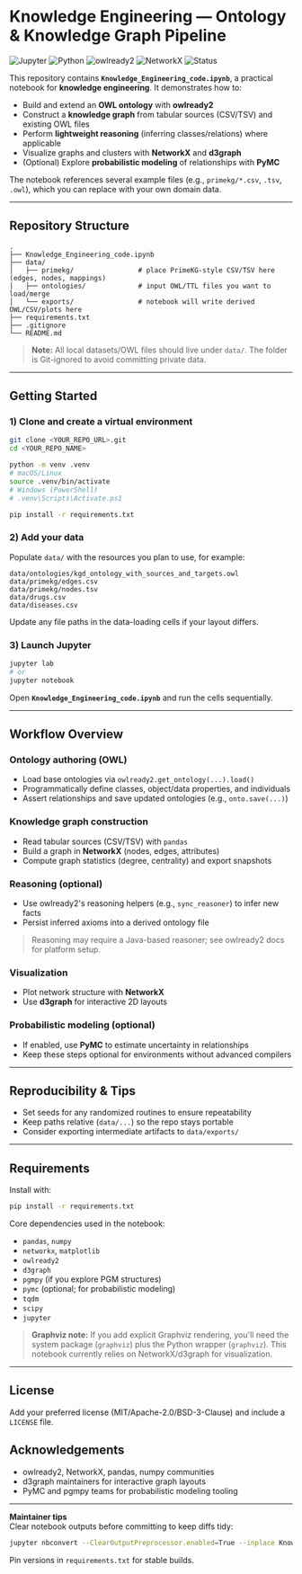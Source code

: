# Knowledge Engineering — Ontology & Knowledge Graph Pipeline

![Jupyter](https://img.shields.io/badge/Notebook-Jupyter-blue)
![Python](https://img.shields.io/badge/Python-3.9%2B-green)
![owlready2](https://img.shields.io/badge/Ontology-owlready2-9cf)
![NetworkX](https://img.shields.io/badge/Graphs-NetworkX-ff69b4)
![Status](https://img.shields.io/badge/Status-Active-brightgreen)

This repository contains **`Knowledge_Engineering_code.ipynb`**, a practical notebook for **knowledge engineering**. It demonstrates how to:
- Build and extend an **OWL ontology** with **owlready2**
- Construct a **knowledge graph** from tabular sources (CSV/TSV) and existing OWL files
- Perform **lightweight reasoning** (inferring classes/relations) where applicable
- Visualize graphs and clusters with **NetworkX** and **d3graph**
- (Optional) Explore **probabilistic modeling** of relationships with **PyMC**

The notebook references several example files (e.g., `primekg/*.csv`, `.tsv`, `.owl`), which you can replace with your own domain data.

---

## Repository Structure

```
.
├── Knowledge_Engineering_code.ipynb
├── data/
│   ├── primekg/                # place PrimeKG-style CSV/TSV here (edges, nodes, mappings)
│   ├── ontologies/             # input OWL/TTL files you want to load/merge
│   └── exports/                # notebook will write derived OWL/CSV/plots here
├── requirements.txt
├── .gitignore
└── README.md
```

> **Note:** All local datasets/OWL files should live under `data/`. The folder is Git-ignored to avoid committing private data.

---

## Getting Started

### 1) Clone and create a virtual environment
```bash
git clone <YOUR_REPO_URL>.git
cd <YOUR_REPO_NAME>

python -m venv .venv
# macOS/Linux
source .venv/bin/activate
# Windows (PowerShell)
# .venv\Scripts\Activate.ps1

pip install -r requirements.txt
```

### 2) Add your data
Populate `data/` with the resources you plan to use, for example:
```
data/ontologies/kgd_ontology_with_sources_and_targets.owl
data/primekg/edges.csv
data/primekg/nodes.tsv
data/drugs.csv
data/diseases.csv
```
Update any file paths in the data-loading cells if your layout differs.

### 3) Launch Jupyter
```bash
jupyter lab
# or
jupyter notebook
```
Open **`Knowledge_Engineering_code.ipynb`** and run the cells sequentially.

---

## Workflow Overview

### Ontology authoring (OWL)
- Load base ontologies via `owlready2.get_ontology(...).load()`
- Programmatically define classes, object/data properties, and individuals
- Assert relationships and save updated ontologies (e.g., `onto.save(...)`)

### Knowledge graph construction
- Read tabular sources (CSV/TSV) with `pandas`
- Build a graph in **NetworkX** (nodes, edges, attributes)
- Compute graph statistics (degree, centrality) and export snapshots

### Reasoning (optional)
- Use owlready2's reasoning helpers (e.g., `sync_reasoner`) to infer new facts
- Persist inferred axioms into a derived ontology file

> Reasoning may require a Java-based reasoner; see owlready2 docs for platform setup.

### Visualization
- Plot network structure with **NetworkX**
- Use **d3graph** for interactive 2D layouts

### Probabilistic modeling (optional)
- If enabled, use **PyMC** to estimate uncertainty in relationships
- Keep these steps optional for environments without advanced compilers

---

## Reproducibility & Tips
- Set seeds for any randomized routines to ensure repeatability
- Keep paths relative (`data/...`) so the repo stays portable
- Consider exporting intermediate artifacts to `data/exports/`

---

## Requirements

Install with:
```bash
pip install -r requirements.txt
```

Core dependencies used in the notebook:
- `pandas`, `numpy`
- `networkx`, `matplotlib`
- `owlready2`
- `d3graph`
- `pgmpy` (if you explore PGM structures)
- `pymc` (optional; for probabilistic modeling)
- `tqdm`
- `scipy`
- `jupyter`

> **Graphviz note:** If you add explicit Graphviz rendering, you'll need the system package (`graphviz`) plus the Python wrapper (`graphviz`). This notebook currently relies on NetworkX/d3graph for visualization.

---

## License
Add your preferred license (MIT/Apache-2.0/BSD-3-Clause) and include a `LICENSE` file.

## Acknowledgements
- owlready2, NetworkX, pandas, numpy communities
- d3graph maintainers for interactive graph layouts
- PyMC and pgmpy teams for probabilistic modeling tooling

---

**Maintainer tips**  
Clear notebook outputs before committing to keep diffs tidy:
```bash
jupyter nbconvert --ClearOutputPreprocessor.enabled=True --inplace Knowledge_Engineering_code.ipynb
```
Pin versions in `requirements.txt` for stable builds.
